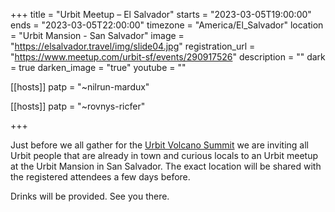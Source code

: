 +++
title = "Urbit Meetup – El Salvador"
starts = "2023-03-05T19:00:00"
ends = "2023-03-05T22:00:00"
timezone = "America/El_Salvador"
location = "Urbit Mansion - San Salvador"
image = "https://elsalvador.travel/img/slide04.jpg"
registration_url = "https://www.meetup.com/urbit-sf/events/290917526"
description = ""
dark = true
darken_image = "true"
youtube = ""

[[hosts]]
patp = "~nilrun-mardux"

[[hosts]]
patp = "~rovnys-ricfer"

+++

Just before we all gather for the [Urbit Volcano Summit](https://summit.urbit.org) we are inviting all Urbit people that are already in town and curious locals to an Urbit meetup at the Urbit Mansion in San Salvador. The exact location will be shared with the registered attendees a few days before.

Drinks will be provided. See you there.

